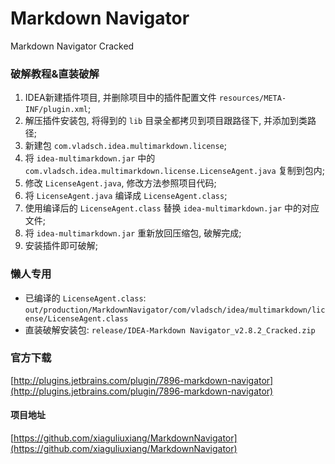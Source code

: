 # Markdown Navigator
Markdown Navigator Cracked


### 破解教程&直装破解

1. IDEA新建插件项目, 并删除项目中的插件配置文件 `resources/META-INF/plugin.xml`;
2. 解压插件安装包, 将得到的 `lib` 目录全都拷贝到项目跟路径下, 并添加到类路径;
3. 新建包 `com.vladsch.idea.multimarkdown.license`;
4. 将 `idea-multimarkdown.jar` 中的 `com.vladsch.idea.multimarkdown.license.LicenseAgent.java` 复制到包内;
5. 修改 `LicenseAgent.java`, 修改方法参照项目代码;
6. 将 `LicenseAgent.java` 编译成 `LicenseAgent.class`;
7. 使用编译后的 `LicenseAgent.class` 替换 `idea-multimarkdown.jar` 中的对应文件;
8. 将 `idea-multimarkdown.jar` 重新放回压缩包, 破解完成;
9. 安装插件即可破解;


### 懒人专用

* 已编译的 `LicenseAgent.class`: `out/production/MarkdownNavigator/com/vladsch/idea/multimarkdown/license/LicenseAgent.class`
* 直装破解安装包: `release/IDEA-Markdown Navigator_v2.8.2_Cracked.zip`


### 官方下载

[http://plugins.jetbrains.com/plugin/7896-markdown-navigator](http://plugins.jetbrains.com/plugin/7896-markdown-navigator)


#### 项目地址

[https://github.com/xiaguliuxiang/MarkdownNavigator](https://github.com/xiaguliuxiang/MarkdownNavigator)

